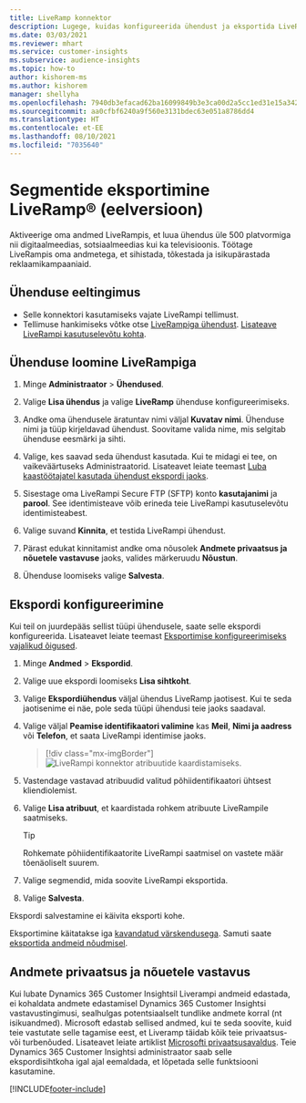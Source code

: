 ```yaml
---
title: LiveRamp konnektor
description: Lugege, kuidas konfigureerida ühendust ja eksportida LiveRampi.
ms.date: 03/03/2021
ms.reviewer: mhart
ms.service: customer-insights
ms.subservice: audience-insights
ms.topic: how-to
author: kishorem-ms
ms.author: kishorem
manager: shellyha
ms.openlocfilehash: 7940db3efacad62ba16099849b3e3ca00d2a5cc1ed31e15a34209c0797e6ae13
ms.sourcegitcommit: aa0cfbf6240a9f560e3131bdec63e051a8786dd4
ms.translationtype: HT
ms.contentlocale: et-EE
ms.lasthandoff: 08/10/2021
ms.locfileid: "7035640"
---
```

# <a name="export-segments-to-liverampreg-preview"></a>Segmentide eksportimine LiveRamp&reg; (eelversioon)

Aktiveerige oma andmed LiveRampis, et luua ühendus üle 500 platvormiga nii digitaalmeedias, sotsiaalmeedias kui ka televisioonis. Töötage LiveRampis oma andmetega, et sihistada, tõkestada ja isikupärastada reklaamikampaaniaid.

## <a name="prerequisites-for-a-connection"></a>Ühenduse eeltingimus

- Selle konnektori kasutamiseks vajate LiveRampi tellimust.
- Tellimuse hankimiseks võtke otse [LiveRampiga ühendust](https://liveramp.com/contact/). [Lisateave LiveRampi kasutuselevõtu kohta](https://liveramp.com/our-platform/data-onboarding/).

## <a name="set-up-connection-to-liveramp"></a>Ühenduse loomine LiveRampiga

1. Minge **Administraator** > **Ühendused**.

1. Valige **Lisa ühendus** ja valige **LiveRamp** ühenduse konfigureerimiseks.

1. Andke oma ühendusele äratuntav nimi väljal **Kuvatav nimi**. Ühenduse nimi ja tüüp kirjeldavad ühendust. Soovitame valida nime, mis selgitab ühenduse eesmärki ja sihti.

1. Valige, kes saavad seda ühendust kasutada. Kui te midagi ei tee, on vaikeväärtuseks Administraatorid. Lisateavet leiate teemast [Luba kaastöötajatel kasutada ühendust ekspordi jaoks](connections.md#allow-contributors-to-use-a-connection-for-exports).

1. Sisestage oma LiveRampi Secure FTP (SFTP) konto **kasutajanimi** ja **parool**.
See identimisteave võib erineda teie LiveRampi kasutuselevõtu identimisteabest.

1. Valige suvand **Kinnita**, et testida LiveRampi ühendust.

1. Pärast edukat kinnitamist andke oma nõusolek **Andmete privaatsus ja nõuetele vastavuse** jaoks, valides märkeruudu **Nõustun**.

1. Ühenduse loomiseks valige **Salvesta**.

## <a name="configure-an-export"></a>Ekspordi konfigureerimine

Kui teil on juurdepääs sellist tüüpi ühendusele, saate selle ekspordi konfigureerida. Lisateavet leiate teemast [Eksportimise konfigureerimiseks vajalikud õigused](export-destinations.md#set-up-a-new-export).

1. Minge **Andmed** > **Ekspordid**.

1. Valige uue ekspordi loomiseks **Lisa sihtkoht**.

1. Valige **Ekspordiühendus** väljal ühendus LiveRamp jaotisest. Kui te seda jaotisenime ei näe, pole seda tüüpi ühendusi teie jaoks saadaval.

1. Valige väljal **Peamise identifikaatori valimine** kas **Meil**, **Nimi ja aadress** või **Telefon**, et saata LiveRampi identimise jaoks.
   > [!div class="mx-imgBorder"]
   > ![LiveRampi konnektor atribuutide kaardistamiseks.](media/export-liveramp-segments.png "LiveRampi konnektor atribuutide vastendamisega")

1. Vastendage vastavad atribuudid valitud põhiidentifikaatori ühtsest kliendiolemist.

1. Valige **Lisa atribuut**, et kaardistada rohkem atribuute LiveRampile saatmiseks.

   > [!TIP]
   > Rohkemate põhiidentifikaatorite LiveRampi saatmisel on vastete määr tõenäoliselt suurem.

1. Valige segmendid, mida soovite LiveRampi eksportida.

1. Valige **Salvesta**.

Ekspordi salvestamine ei käivita eksporti kohe.

Eksportimine käitatakse iga [kavandatud värskendusega](system.md#schedule-tab). Samuti saate [eksportida andmeid nõudmisel](export-destinations.md#run-exports-on-demand). 


## <a name="data-privacy-and-compliance"></a>Andmete privaatsus ja nõuetele vastavus

Kui lubate Dynamics 365 Customer Insightsil Liverampi andmeid edastada, ei kohaldata andmete edastamisel Dynamics 365 Customer Insightsi vastavustingimusi, sealhulgas potentsiaalselt tundlike andmete korral (nt isikuandmed). Microsoft edastab sellised andmed, kui te seda soovite, kuid teie vastutate selle tagamise eest, et Liveramp täidab kõik teie privaatsus- või turbenõuded. Lisateavet leiate artiklist [Microsofti privaatsusavaldus](https://go.microsoft.com/fwlink/?linkid=396732).
Teie Dynamics 365 Customer Insightsi administraator saab selle ekspordisihtkoha igal ajal eemaldada, et lõpetada selle funktsiooni kasutamine.

[!INCLUDE[footer-include](../includes/footer-banner.md)]

